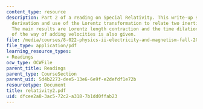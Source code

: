 ```yaml
---
content_type: resource
description: Part 2 of a reading on Special Relativity. This write-up summarizes the
  derivation and use of the Lorentz transformation to relate two inertial frames.
  The main results are Lorentz length contraction and the time dilation. The derivation
  of the way of adding velocities is also given.
file: /media/courses/8-022-physics-ii-electricity-and-magnetism-fall-2004/dfcee2a83ac572c2a3187b1dd0ffab23_relativity2.pdf
file_type: application/pdf
learning_resource_types:
- Readings
ocw_type: OCWFile
parent_title: Readings
parent_type: CourseSection
parent_uid: 5d4b2273-dee5-13e6-6e9f-e2defdf1e72b
resourcetype: Document
title: relativity2.pdf
uid: dfcee2a8-3ac5-72c2-a318-7b1dd0ffab23
---
```

